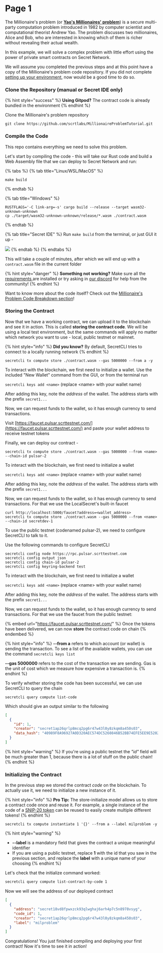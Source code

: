 # Page 1

The Millionaire's problem (or [**Yao's Millionaires' problem**](https://en.wikipedia.org/wiki/Yao's\_Millionaires'\_problem)) is a secure multi-party computation problem introduced in 1982 by computer scientist and computational theorist Andrew Yao. The problem discusses two millionaires, Alice and Bob, who are interested in knowing which of them is richer without revealing their actual wealth.

In this example, we will solve a complex problem with little effort using the power of private smart contracts on Secret Network.

We will assume you completed the previous steps and at this point have a copy of the Millionaire's problem code repository. If you did not complete [setting up your environment](setting-up-your-environment.md), now would be a good time to do so.

### Clone the Repository (manual or Secret IDE only)

{% hint style="success" %}
**Using Gitpod?** The contract code is already bundled in the environment
{% endhint %}

Clone the Millionaire's problem repository

```
git clone https://github.com/scrtlabs/MillionaireProblemTutorial.git
```

### Compile the Code

This repo contains everything we need to solve this problem.

Let's start by compiling the code - this will take our Rust code and build a Web Assembly file that we can deploy to Secret Network and run:

{% tabs %}
{% tab title="Linux/WSL/MacOS" %}
```
make build
```
{% endtab %}

{% tab title="Windows" %}
```
RUSTFLAGS='-C link-arg=-s' cargo build --release --target wasm32-unknown-unknown
cp ./target/wasm32-unknown-unknown/release/*.wasm ./contract.wasm
```
{% endtab %}

{% tab title="Secret IDE" %}
Run `make build` from the terminal, or just GUI it up -

![](<../../.gitbook/assets/image (2).png>)
{% endtab %}
{% endtabs %}

This will take a couple of minutes, after which we will end up with a `contract.wasm` file in the current folder

{% hint style="danger" %}
**Something not working?** Make sure all the [requirements ](setting-up-your-environment.md)are installed or try asking in [our discord](https://chat.scrt.network/) for help from the community!
{% endhint %}

Want to know more about the code itself? Check out the [Millionaire's Problem Code Breakdown section](millionaires-problem-breakdown-extra-credit.md)!

### Storing the Contract

Now that we have a working contract, we can upload it to the blockchain and see it in action. This is called **storing the contract code**. We will be using a local test environment, but the same commands will apply no matter which network you want to use - local, public testnet or mainnet.

{% hint style="info" %}
**Did you know?** By default, SecretCLI tries to connect to a locally running network
{% endhint %}

```
secretcli tx compute store ./contract.wasm --gas 5000000 --from a -y
```

To interact with the blockchain, we first need to initialize a wallet. Use the included "New Wallet" command from the GUI, or from the terminal run

`secretcli keys add <name>` (replace \<name> with your wallet name)

After adding this key, note the _address_ of the wallet. The address starts with the prefix `secret1...`

Now, we can request funds to the wallet, so it has enough currency to send transactions.

Visit [https://faucet.pulsar.scrttestnet.com/](https://faucet.pulsar.scrttestnet.com/) and paste your wallet address to receive testnet tokens

Finally, we can deploy our contract -

```
secretcli tx compute store ./contract.wasm --gas 5000000 --from <name> --chain-id pulsar-2
```

To interact with the blockchain, we first need to initialize a wallet

`secretcli keys add <name>` (replace \<name> with your wallet name)

After adding this key, note the _address_ of the wallet. The address starts with the prefix `secret1...`

Now, we can request funds to the wallet, so it has enough currency to send transactions. For that we use the LocalSecret's built-in faucet

```
curl http://localhost:5000/faucet?address=<wallet_address>
secretcli tx compute store ./contract.wasm --gas 5000000 --from <name> --chain-id secretdev-1
```

To use the public testnet (codenamed pulsar-2), we need to configure SecretCLI to talk to it.

Use the following commands to configure SecretCLI

```
secretcli config node https://rpc.pulsar.scrttestnet.com
secretcli config output json
secretcli config chain-id pulsar-2
secretcli config keyring-backend test
```

To interact with the blockchain, we first need to initialize a wallet

`secretcli keys add <name>` (replace \<name> with your wallet name)

After adding this key, note the _address_ of the wallet. The address starts with the prefix `secret1...`

Now, we can request funds to the wallet, so it has enough currency to send transactions. For that we use the faucet from the public testnet:

{% embed url="https://faucet.pulsar.scrttestnet.com/" %}
Once the tokens have been delivered, we can now **store** the contract code on chain
{% endembed %}

{% hint style="info" %}
**--from a** refers to which account (or wallet) is sending the transaction. To see a list of the available wallets, you can use the command `secretcli keys list`

**--gas 5000000** refers to the cost of the transaction we are sending. Gas is the unit of cost which we measure how expensive a transaction is.
{% endhint %}

To verify whether storing the code has been successful, we can use SecretCLI to query the chain

```
secretcli query compute list-code
```

Which should give an output similar to the following

```json
[
  {
    "id": 1,
    "creator": "secret1ap26qrlp8mcq2pg6r47w43l0y8zkqm8a450s03",
    "data_hash": "40989F8A96927A0D320AEC574DC5260846B52BB74EFE5EE9E520238EC35513C6",
  }
]
```

{% hint style="warning" %}
If you're using a public testnet the _"id"_ field will be much greater than 1, because there is a lot of stuff on the public chain!
{% endhint %}

### Initializing the Contract

In the previous step we stored the contract _code_ on the blockchain. To actually use it, we need to initialize a new instance of it.

{% hint style="info" %}
**Pro Tip:** The store-initialize model allows us to store a contract code once and reuse it. For example, a single instance of the code of a [SNIP-20 token](https://docs.scrt.network/secret-network-documentation/development/snips/snip-20-spec-private-fungible-tokens) can be reused to easily create multiple different tokens!
{% endhint %}

```
secretcli tx compute instantiate 1 '{}' --from a --label milproblem -y
```

{% hint style="warning" %}
* **--label** is a mandatory field that gives the contract a unique meaningful identifier
* If you are using a public testnet, replace **1** with the id that you saw in the previous section, and replace the **label** with a unique name of your choosing
{% endhint %}

Let's check that the initialize command worked:

```bash
secretcli query compute list-contract-by-code 1
```

Now we will see the address of our deployed contract

```json
[
  {
    "address": "secret18vd8fpwxzck93qlwghaj6arh4p7c5n8978vsyg",
    "code_id": 1,
    "creator": "secret1ap26qrlp8mcq2pg6r47w43l0y8zkqm8a450s03",
    "label": "milproblem"
  }
]
```

Congratulations! You just finished compiling and deploying your first contract! Now it's time to see it in action!
